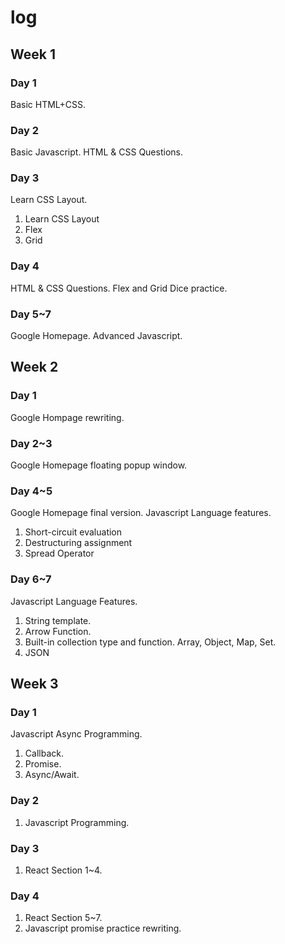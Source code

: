 # log

## Week 1

### Day 1
Basic HTML+CSS.

### Day 2
Basic Javascript.
HTML & CSS Questions.

### Day 3
Learn CSS Layout.
1. Learn CSS Layout
2. Flex
3. Grid

### Day 4
HTML & CSS Questions.
Flex and Grid Dice practice.

### Day 5~7
Google Homepage.
Advanced Javascript.

## Week 2

### Day 1
Google Hompage rewriting.

### Day 2~3
Google Homepage floating popup window.

### Day 4~5
Google Homepage final version.
Javascript Language features.
1. Short-circuit evaluation
2. Destructuring assignment
3. Spread Operator

### Day 6~7
Javascript Language Features.
1. String template.
2. Arrow Function.
3. Built-in collection type and function. Array, Object, Map, Set.
4. JSON

## Week 3

### Day 1
Javascript Async Programming.
1. Callback.
2. Promise.
3. Async/Await.

### Day 2
1. Javascript Programming.

### Day 3
1. React Section 1~4.

### Day 4
1. React Section 5~7.
2. Javascript promise practice rewriting.


